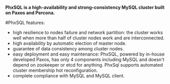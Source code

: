 **PhxSQL is a high-availability and strong-consistency MySQL cluster built on Paxos and Percona.**

#PhxSQL features:
  - high resilience to nodes failure and network partition: the cluster works well when more than half of cluster nodes work and are interconnected.
  - high availability by automatic election of master node.
  - guarantee of data consistency among cluster nodes.
  - easy deployment and easy maintenance: PhxSQL, powered by in-house developed Paxos, has only 4 components including MySQL and doesn't depend on zookeeper or etcd for anything. PhxSql supports automated cluster membership hot reconfiguration.
  - complete compliance with MySQL and MySQL client.

